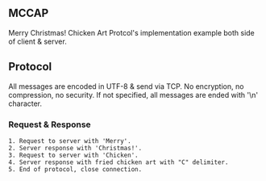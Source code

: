 ## MCCAP
Merry Christmas! Chicken Art Protcol's implementation example both side of client & server.

## Protocol
All messages are encoded in UTF-8 & send via TCP.
No encryption, no compression, no security.
If not specified, all messages are ended with '\n' character.

### Request & Response
```
1. Request to server with 'Merry'.
2. Server response with 'Christmas!'.
3. Request to server with 'Chicken'.
4. Server response with fried chicken art with "C" delimiter.
5. End of protocol, close connection.
